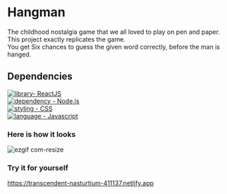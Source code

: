 # Hangman
The childhood nostalgia game that we all loved to play on pen and paper.<br>
This project exactly replicates the game.<br>
You get Six chances to guess the given word correctly, before the man is hanged.

## Dependencies
[![library- ReactJS](https://img.shields.io/static/v1?label=API&message=OPENAI&color=%235174EA)](https://reactjs.org)<br>
[![dependency - Node.js](https://img.shields.io/static/v1?label=dependency&message=Node.js&color=%23EA5178)](https://nodejs.org/en/)<br>
[![styling - CSS](https://img.shields.io/static/v1?label=styling&message=CSS&color=%23D8F32E)](https://web.dev/learn/css/)<br>
[![language - Javascript](https://img.shields.io/static/v1?label=language&message=Javascript&color=%23F39C2E)](https://www.javascript.com/)<br>

### Here is how it looks
![ezgif com-resize](https://user-images.githubusercontent.com/64829176/224036704-05d53a57-21ca-4cb2-9367-04d2e6a40e7a.gif)



### Try it for yourself
https://transcendent-nasturtium-411137.netlify.app
